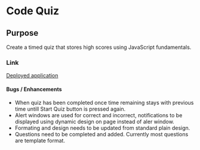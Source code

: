 # Code Quiz

## Purpose
Create a timed quiz that stores high scores using JavaScript fundamentals.

### Link
[Deployed application](https://corycalaway.github.io/code-quiz/)

#### Bugs / Enhancements
* When quiz has been completed once time remaining stays with previous time untill Start Quiz button is pressed again.
* Alert windows are used for correct and incorrect, notifications to be displayed using dynamic design on page instead of aler window.
* Formating and design needs to be updated from standard plain design. 
* Questions need to be completed and added. Currently most questions are template format.